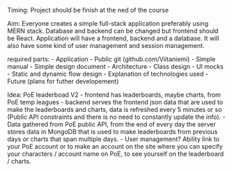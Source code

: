 Timing: Project should be finish at the ned of the course

Aim: Everyone creates a simple full-stack application preferably using MERN stack. Database and backend can be changed but frontend 
should be React. Application will have a frontend, backend and a database. It will also have some kind of user management and session management.

required parts:
    - Application
    - Public git (github.com/Viitaniemi)
    - Simple manual
    - Simple design document
        - Architecture
        - Class design
        - UI mocks
        - Static and dynamic flow design
        - Explanation of technologies used
        - Future (plans for futher developement)

Idea:   PoE leaderboad V2
    - frontend has leaderboards, maybe charts, from PoE temp leagues
    - backend serves the frontend json data that are used to make the leaderboards and charts, data is refreshed every 5 minutes or so (Public API constraints and there is no need 
        to constantly update the info).
    - Data gathered from PoE public API, from the end of every day the server stores data in MongoDB that is used to make leaderboards from previous days 
        or charts that span multiple days.
    - User management? Ability link to your PoE account or to make an account on the site where you can specify your characters / account name on PoE, 
        to see yourself on the leaderboard / charts.